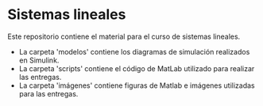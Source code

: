 # Sistemas lineales

Este repositorio contiene el material para el curso de sistemas lineales. 

* La carpeta 'modelos' contiene los diagramas de simulación realizados en Simulink.
* La carpeta 'scripts' contiene el código de MatLab utilizado para realizar las entregas.
* La carpeta 'imágenes' contiene figuras de Matlab e imágenes utilizadas para las entregas.
